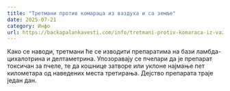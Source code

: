 ```yaml
---
title: "Третмани против комараца из ваздуха и са земље"
date: 2025-07-21
category: Инфо
url: https://backapalankavesti.com/info/tretmani-protiv-komaraca-iz-vazduha-i-sa-zemlje-5/
---
```


Како се наводи, третмани ће се изводити препаратима на бази ламбда-цихалотрина и делтаметрина. Упозоравају се пчелари да је препарат токсичан за пчеле, те да кошнице затворе или уклоне најмање пет километара од наведених места третирања. Дејство препарата траје један дан.
